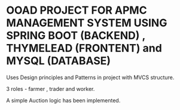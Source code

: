 # OOAD PROJECT FOR APMC MANAGEMENT SYSTEM USING SPRING BOOT (BACKEND) , THYMELEAD (FRONTENT) and MYSQL (DATABASE)

Uses Design principles and Patterns in project with MVCS structure.

3 roles - farmer , trader and worker.

A simple Auction logic has been implemented.
